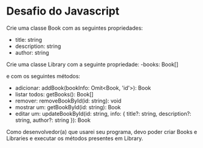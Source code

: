 # Desafio do Javascript

Crie uma classe Book com as seguintes propriedades:
- title: string
- description: string
- author: string

Crie uma classe Library com a seguinte propriedade:
-books: Book[]

e com os seguintes métodos:

- adicionar: addBook(bookInfo: Omit<Book, 'id'>): Book
- listar todos: getBooks(): Book[]
- remover: removeBookById(id: string): void
- mostrar um: getBookById(id: string): Book
- editar um: updateBookById(id: string, info: { title?: string, description?: string, author?: string }): Book

Como desenvolvedor(a) que usarei seu programa, devo poder criar Books e Libraries e executar os métodos presentes em Library.
